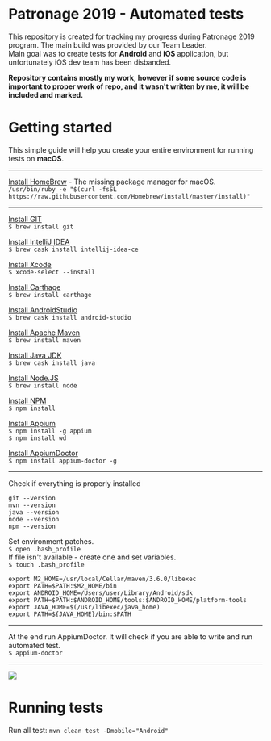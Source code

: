 # Patronage 2019 - Automated tests
This repository is created for tracking my progress during Patronage 2019 program. The main build was provided by our Team Leader.  
Main goal was to create tests for **Android** and **iOS** application, but unfortunately iOS dev team has been disbanded.

**Repository contains mostly my work, however if some source code is important to proper work of repo, and it wasn't written by me, it will be included and marked.**
# Getting started
This simple guide will help you create your entire environment for running tests on **macOS**.
***
[Install HomeBrew](https://brew.sh) - The missing package manager for macOS.   
`/usr/bin/ruby -e "$(curl -fsSL https://raw.githubusercontent.com/Homebrew/install/master/install)"`
***
[Install GIT](https://git-scm.com/downloads)  
`$ brew install git`

[Install IntelliJ IDEA](https://www.jetbrains.com/idea/download/#section=mac)  
`$ brew cask install intellij-idea-ce`

[Install Xcode](https://developer.apple.com/xcode/)  
`$ xcode-select --install`

[Install Carthage](https://github.com/Carthage/Carthage)  
`$ brew install carthage`

[Install AndroidStudio](http://macappstore.org/android-studio/)  
`$ brew cask install android-studio`

[Install Apache Maven](https://maven.apache.org/download.cgi)  
`$ brew install maven`

[Install Java JDK](https://www.oracle.com/technetwork/java/javase/downloads/jdk12-downloads-5295953.html)  
`$ brew cask install java`

[Install Node.JS](https://nodejs.org/en/download/)  
`$ brew install node`

[Install NPM](https://treehouse.github.io/installation-guides/mac/node-mac.html)  
`$ npm install`

[Install Appium](http://appium.io)  
`$ npm install -g appium`  
`$ npm install wd`

[Install AppiumDoctor](https://github.com/appium/appium-doctor)  
`$ npm install appium-doctor -g`
***
Check if everything is properly installed
```
git --version
mvn --version
java --version
node --version
npm --version
```
Set environment patches.   
`$ open .bash_profile`   
If file isn't available - create one and set variables.  
`$ touch .bash_profile`
```
export M2_HOME=/usr/local/Cellar/maven/3.6.0/libexec
export PATH=$PATH:$M2_HOME/bin
export ANDROID_HOME=/Users/user/Library/Android/sdk
export PATH=$PATH:$ANDROID_HOME/tools:$ANDROID_HOME/platform-tools
export JAVA_HOME=$(/usr/libexec/java_home)
export PATH=${JAVA_HOME}/bin:$PATH
```
***
At the end run AppiumDoctor. It will check if you are able to write and run automated test.   
`$ appium-doctor`
***
![](http://i.imgur.com/hnr4NWw.png)
# Running tests
Run all test: `mvn clean test -Dmobile="Android"` 